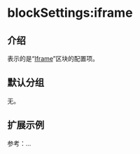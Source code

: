 # blockSettings:iframe

## 介绍

表示的是“[Iframe](https://docs-cn.nocobase.com/handbook/block-iframe)”区块的配置项。

## 默认分组

无。

## 扩展示例

参考：...
